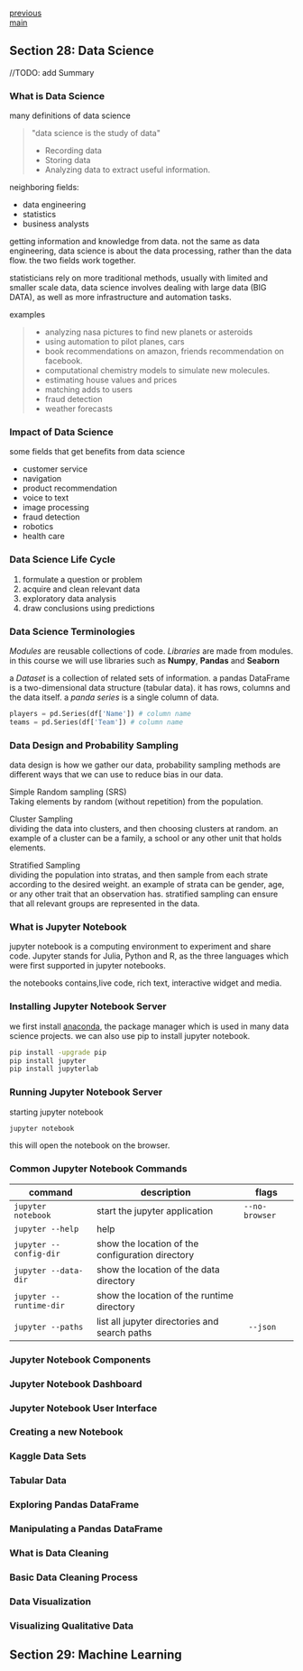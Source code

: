 <!--
// cSpell:ignore Kaggle jupyterlab
-->

[previous](section_26_27_api_crud.md)\
[main](../README.md)

## Section 28: Data Science

<!-- <details> -->
<summary>
//TODO: add Summary
</summary>

### What is Data Science

many definitions of data science

> "data science is the study of data"
>
> - Recording data
> - Storing data
> - Analyzing data to extract useful information.

neighboring fields:

- data engineering
- statistics
- business analysts

getting information and knowledge from data. not the same as data engineering, data science is about the data processing, rather than the data flow. the two fields work together.

statisticians rely on more traditional methods, usually with limited and smaller scale data, data science involves dealing with large data (BIG DATA), as well as more infrastructure and automation tasks.

examples

> - analyzing nasa pictures to find new planets or asteroids
> - using automation to pilot planes, cars
> - book recommendations on amazon, friends recommendation on facebook.
> - computational chemistry models to simulate new molecules.
> - estimating house values and prices
> - matching adds to users
> - fraud detection
> - weather forecasts

### Impact of Data Science

some fields that get benefits from data science

- customer service
- navigation
- product recommendation
- voice to text
- image processing
- fraud detection
- robotics
- health care

### Data Science Life Cycle

1. formulate a question or problem
2. acquire and clean relevant data
3. exploratory data analysis
4. draw conclusions using predictions

### Data Science Terminologies

_Modules_ are reusable collections of code. _Libraries_ are made from modules. in this course we will use libraries such as **Numpy**, **Pandas** and **Seaborn**

a _Dataset_ is a collection of related sets of information. a pandas DataFrame is a two-dimensional data structure (tabular data). it has rows, columns and the data itself. a _panda series_ is a single column of data.

```py
players = pd.Series(df['Name']) # column name
teams = pd.Series(df['Team']) # column name
```

### Data Design and Probability Sampling

data design is how we gather our data, probability sampling methods are different ways that we can use to reduce bias in our data.

Simple Random sampling (SRS)\
Taking elements by random (without repetition) from the population.

Cluster Sampling\
dividing the data into clusters, and then choosing clusters at random. an example of a cluster can be a family, a school or any other unit that holds elements.

Stratified Sampling\
dividing the population into stratas, and then sample from each strate according to the desired weight. an example of strata can be gender, age, or any other trait that an observation has. stratified sampling can ensure that all relevant groups are represented in the data.

### What is Jupyter Notebook

jupyter notebook is a computing environment to experiment and share code.
Jupyter stands for Julia, Python and R, as the three languages which were first supported in jupyter notebooks.

the notebooks contains,live code, rich text, interactive widget and media.

### Installing Jupyter Notebook Server

we first install [anaconda](https://www.anaconda.com/), the package manager which is used in many data science projects.
we can also use pip to install jupyter notebook.

```sh
pip install -upgrade pip
pip install jupyter
pip install jupyterlab

```

### Running Jupyter Notebook Server

starting jupyter notebook

```sh
jupyter notebook
```

this will open the notebook on the browser.

### Common Jupyter Notebook Commands

| command                 | description                                      | flags          |
| ----------------------- | ------------------------------------------------ | -------------- |
| `jupyter notebook`      | start the jupyter application                    | `--no-browser` |
| `jupyter --help`        | help                                             |
| `jupyter --config-dir`  | show the location of the configuration directory |
| `jupyter --data-dir`    | show the location of the data directory          |
| `jupyter --runtime-dir` | show the location of the runtime directory       |
| `jupyter --paths`       | list all jupyter directories and search paths    | ` --json`      |

### Jupyter Notebook Components

### Jupyter Notebook Dashboard

### Jupyter Notebook User Interface

### Creating a new Notebook

### Kaggle Data Sets

### Tabular Data

### Exploring Pandas DataFrame

### Manipulating a Pandas DataFrame

### What is Data Cleaning

### Basic Data Cleaning Process

### Data Visualization

### Visualizing Qualitative Data

</details>

## Section 29: Machine Learning
